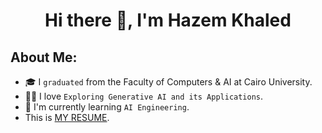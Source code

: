 <!-- My Name -->
<h1 align="center">Hi there 👋, I'm Hazem Khaled</h1>


## About Me:

- 🎓 I `graduated` from the Faculty of Computers & AI at Cairo University.
- 👨‍💻 I love `Exploring Generative AI and its Applications`.
- 🔭 I'm currently learning `AI Engineering`.
- This is <a href="https://drive.google.com/file/d/1vlNSCwerIGg98m5-XnqfjkZ-v53WndBL/view?usp=drive_link">MY RESUME<a>.
  <br>
